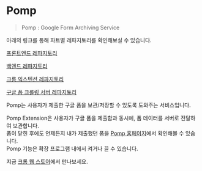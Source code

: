 # Pomp

> Pomp : Google Form Archiving Service



아래의 링크를 통해 파트별 레파지토리를 확인해보실 수 있습니다.

[프론트엔드 레파지토리](https://github.com/altalgo/pomp_client)

[백엔드 레파지토리](https://github.com/altalgo/pomp_server)

[크롬 익스텐션 레파지토리](https://github.com/altalgo/pomp_ext)

[구글 폼 크롤링 서버 레파지토리](https://github.com/altalgo/pomp_crawl)

  

Pomp는 사용자가 제출한 구글 폼을 보관/저장할 수 있도록 도와주는 서비스입니다.

Pomp Extension은 사용자가 구글 폼을 제출함과 동시에, 폼 데이터를 서버로 전달하여 보관합니다.  
폼이 닫힌 후에도 언제든지 내가 제출했던 폼을 [Pomp 홈페이지](https://pomp.leed.at)에서 확인해볼 수 있습니다.   
Pomp 기능은 확장 프로그램 내에서 켜거나 끌 수 있습니다.    

지금 [크롬 웹 스토어](https://chrome.google.com/webstore/detail/pomp/gmajhmdbmhadglgnommlpinilbaenalb)에서 만나보세요.
